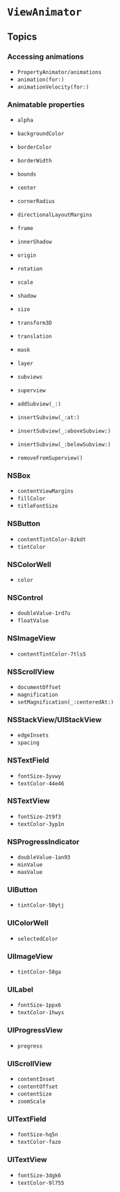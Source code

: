 # ``ViewAnimator``

## Topics

### Accessing animations

- ``PropertyAnimator/animations``
- ``animation(for:)``
- ``animationVelocity(for:)``

### Animatable properties

- ``alpha``
- ``backgroundColor``
- ``borderColor``
- ``borderWidth``
- ``bounds``
- ``center``
- ``cornerRadius``
- ``directionalLayoutMargins``
- ``frame``
- ``innerShadow``
- ``origin``
- ``rotation``
- ``scale``
- ``shadow``
- ``size``
- ``transform3D``
- ``translation``

- ``mask``
- ``layer``
- ``subviews``
- ``superview``

- ``addSubview(_:)``
- ``insertSubview(_:at:)``
- ``insertSubview(_:aboveSubview:)``
- ``insertSubview(_:belowSubview:)``
- ``removeFromSuperview()``

### NSBox

- ``contentViewMargins``
- ``fillColor``
- ``titleFontSize``

### NSButton

- ``contentTintColor-8zkdt``
- ``tintColor``

### NSColorWell

- ``color``

### NSControl

- ``doubleValue-1rd7u``
- ``floatValue``

### NSImageView

- ``contentTintColor-7tls5``

### NSScrollView

- ``documentOffset``
- ``magnification``
- ``setMagnification(_:centeredAt:)``

### NSStackView/UIStackView

- ``edgeInsets``
- ``spacing``

### NSTextField

- ``fontSize-3yvwy``
- ``textColor-44e46``

### NSTextView

- ``fontSize-2t9f3``
- ``textColor-3yp1n``

### NSProgressIndicator

- ``doubleValue-1an93``
- ``minValue``
- ``maxValue``

### UIButton

- ``tintColor-50ytj``

### UIColorWell

- ``selectedColor``

### UIImageView

- ``tintColor-58ga``

### UILabel

- ``fontSize-1ppx6``
- ``textColor-1hwys``

### UIProgressView

- ``progress``

### UIScrollView

- ``contentInset``
- ``contentOffset``
- ``contentSize``
- ``zoomScale``

### UITextField

- ``fontSize-hq5n``
- ``textColor-faze``

### UITextView

- ``fontSize-3dgk6``
- ``textColor-9l755``
